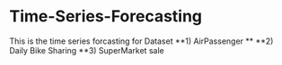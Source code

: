 # Time-Series-Forecasting
This is the time series forcasting for Dataset 
**1) AirPassenger **
**2) Daily Bike Sharing 
**3) SuperMarket sale
